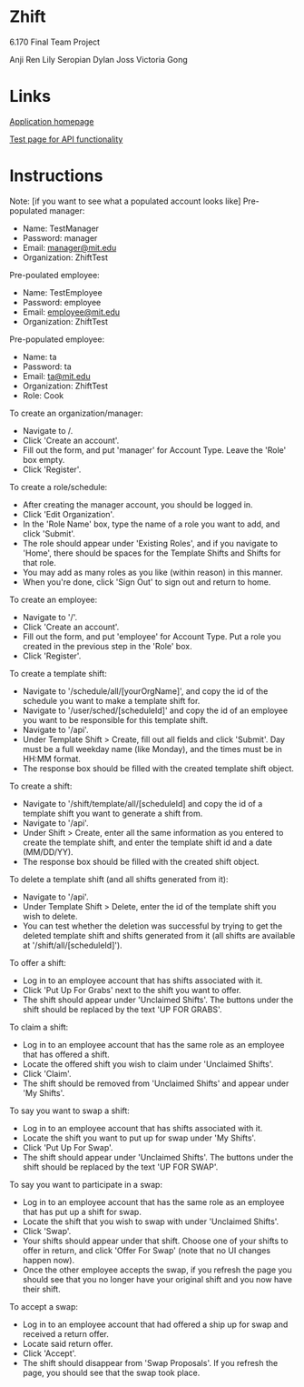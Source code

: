 Zhift
=====

6.170 Final Team Project

Anji Ren
Lily Seropian
Dylan Joss
Victoria Gong

Links
=====

[Application homepage](http://zhift-vickyg.rhcloud.com/)

[Test page for API functionality](http://zhift-vickyg.rhcloud.com/api)

Instructions
=====
Note: [if you want to see what a populated account looks like]
Pre-populated manager:
- Name: TestManager
- Password: manager
- Email: manager@mit.edu
- Organization: ZhiftTest

Pre-poulated employee:
- Name: TestEmployee
- Password: employee
- Email: employee@mit.edu
- Organization: ZhiftTest

Pre-populated employee:
- Name: ta
- Password: ta
- Email: ta@mit.edu
- Organization: ZhiftTest
- Role: Cook
 


To create an organization/manager:
- Navigate to /.
- Click 'Create an account'.
- Fill out the form, and put 'manager' for Account Type. Leave the 'Role' box empty.
- Click 'Register'.

To create a role/schedule:
- After creating the manager account, you should be logged in.
- Click 'Edit Organization'.
- In the 'Role Name' box, type the name of a role you want to add, and click 'Submit'.
- The role should appear under 'Existing Roles', and if you navigate to 'Home', there should be spaces for the Template Shifts and Shifts for that role.
- You may add as many roles as you like (within reason) in this manner.
- When you're done, click 'Sign Out' to sign out and return to home.

To create an employee:
- Navigate to '/'.
- Click 'Create an account'.
- Fill out the form, and put 'employee' for Account Type. Put a role you created in the previous step in the 'Role' box.
- Click 'Register'.

To create a template shift:
- Navigate to '/schedule/all/[yourOrgName]', and copy the id of the schedule you want to make a template shift for.
- Navigate to '/user/sched/[scheduleId]' and copy the id of an employee you want to be responsible for this template shift.
- Navigate to '/api'.
- Under Template Shift > Create, fill out all fields and click 'Submit'. Day must be a full weekday name (like Monday), and the times must be in HH:MM format.
- The response box should be filled with the created template shift object.

To create a shift:
- Navigate to '/shift/template/all/[scheduleId] and copy the id of a template shift you want to generate a shift from.
- Navigate to '/api'.
- Under Shift > Create, enter all the same information as you entered to create the template shift, and enter the template shift id and a date (MM/DD/YY).
- The response box should be filled with the created shift object.

To delete a template shift (and all shifts generated from it):
- Navigate to '/api'.
- Under Template Shift > Delete, enter the id of the template shift you wish to delete.
- You can test whether the deletion was successful by trying to get the deleted template shift and shifts generated from it (all shifts are available at '/shift/all/[scheduleId]').

To offer a shift:
- Log in to an employee account that has shifts associated with it.
- Click 'Put Up For Grabs' next to the shift you want to offer.
- The shift should appear under 'Unclaimed Shifts'. The buttons under the shift should be replaced by the text 'UP FOR GRABS'.

To claim a shift:
- Log in to an employee account that has the same role as an employee that has offered a shift.
- Locate the offered shift you wish to claim under 'Unclaimed Shifts'.
- Click 'Claim'.
- The shift should be removed from 'Unclaimed Shifts' and appear under 'My Shifts'.

To say you want to swap a shift:
- Log in to an employee account that has shifts associated with it.
- Locate the shift you want to put up for swap under 'My Shifts'.
- Click 'Put Up For Swap'.
- The shift should appear under 'Unclaimed Shifts'. The buttons under the shift should be replaced by the text 'UP FOR SWAP'.

To say you want to participate in a swap:
- Log in to an employee account that has the same role as an employee that has put up a shift for swap.
- Locate the shift that you wish to swap with under 'Unclaimed Shifts'.
- Click 'Swap'.
- Your shifts should appear under that shift. Choose one of your shifts to offer in return, and click 'Offer For Swap' (note that no UI changes happen now).
- Once the other employee accepts the swap, if you refresh the page you should see that you no longer have your original shift and you now have their shift.

To accept a swap:
- Log in to an employee account that had offered a ship up for swap and received a return offer.
- Locate said return offer.
- Click 'Accept'.
- The shift should disappear from 'Swap Proposals'. If you refresh the page, you should see that the swap took place.
